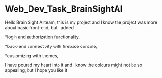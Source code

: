 # Web_Dev_Task_BrainSightAI

Hello Brain Sight AI team, this is my project and I know the project was more about basic front-end, but I added: 

*login and authorization functionality,

*back-end connectivity with firebase console,

*customizing with themes,

I have poured my heart into it and I know the colours might not be so appealing, but I hope you like it
